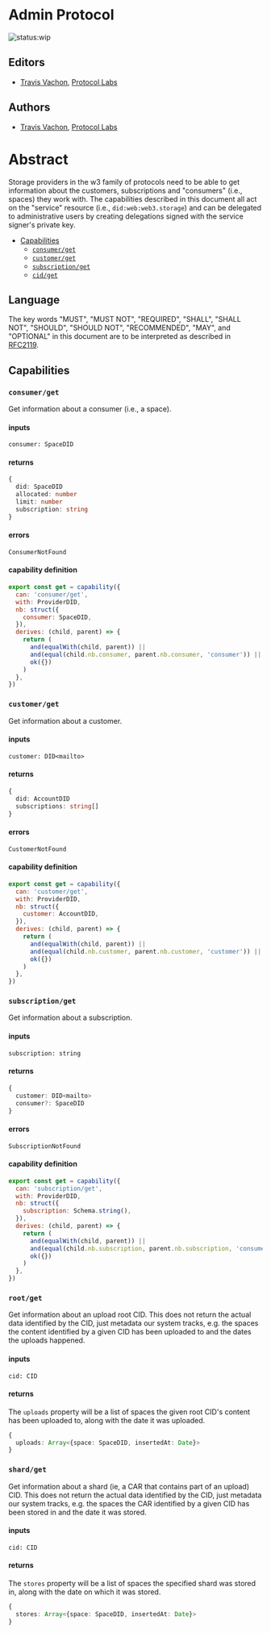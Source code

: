 # Admin Protocol

![status:wip](https://img.shields.io/badge/status-wip-orange.svg?style=flat-square)

## Editors

- [Travis Vachon](https://github.com/travis), [Protocol Labs](https://protocol.ai/)

## Authors

- [Travis Vachon](https://github.com/travis), [Protocol Labs](https://protocol.ai/)

# Abstract

Storage providers in the w3 family of protocols need to be able to get information about the customers, subscriptions and "consumers" (i.e., spaces)
they work with. The capabilities described in this document all act on the "service" resource (i.e., `did:web:web3.storage`) and can be delegated
to administrative users by creating delegations signed with the service signer's private key.

- [Capabilities](#capabilities)
  - [`consumer/get`](#consumerget)
  - [`customer/get`](#customerget)
  - [`subscription/get`](#subscriptionget)
  - [`cid/get`](#cidget)

## Language

The key words "MUST", "MUST NOT", "REQUIRED", "SHALL", "SHALL NOT", "SHOULD", "SHOULD NOT", "RECOMMENDED", "MAY", and "OPTIONAL" in this document are to be interpreted as described in [RFC2119](https://datatracker.ietf.org/doc/html/rfc2119).

## Capabilities

### `consumer/get`

Get information about a consumer (i.e., a space).

#### inputs

`consumer: SpaceDID`

#### returns

```typescript
{
  did: SpaceDID
  allocated: number
  limit: number
  subscription: string
}
```

#### errors

`ConsumerNotFound`

#### capability definition

```javascript
export const get = capability({
  can: 'consumer/get',
  with: ProviderDID,
  nb: struct({
    consumer: SpaceDID,
  }),
  derives: (child, parent) => {
    return (
      and(equalWith(child, parent)) ||
      and(equal(child.nb.consumer, parent.nb.consumer, 'consumer')) ||
      ok({})
    )
  },
})
```

### `customer/get`

Get information about a customer.

#### inputs

`customer: DID<mailto>`

#### returns

```typescript
{
  did: AccountDID
  subscriptions: string[]
}
```

#### errors

`CustomerNotFound`

#### capability definition

```javascript
export const get = capability({
  can: 'customer/get',
  with: ProviderDID,
  nb: struct({
    customer: AccountDID,
  }),
  derives: (child, parent) => {
    return (
      and(equalWith(child, parent)) ||
      and(equal(child.nb.customer, parent.nb.customer, 'customer')) ||
      ok({})
    )
  },
})
```

### `subscription/get`

Get information about a subscription.

#### inputs

`subscription: string`

#### returns

```typescript
{
  customer: DID<mailto>
  consumer?: SpaceDID
}
```

#### errors

`SubscriptionNotFound`

#### capability definition

```javascript
export const get = capability({
  can: 'subscription/get',
  with: ProviderDID,
  nb: struct({
    subscription: Schema.string(),
  }),
  derives: (child, parent) => {
    return (
      and(equalWith(child, parent)) ||
      and(equal(child.nb.subscription, parent.nb.subscription, 'consumer')) ||
      ok({})
    )
  },
})
```

### `root/get`

Get information about an upload root CID. This does not return the actual data identified by the CID, just metadata our
system tracks, e.g. the spaces the content identified by a given CID has been uploaded to and the 
dates the uploads happened.

#### inputs

`cid: CID`

#### returns

The `uploads` property will be a list of spaces the given root CID's content has been uploaded to, along
with the date it was uploaded.

```typescript
{
  uploads: Array<{space: SpaceDID, insertedAt: Date}>
}
```

### `shard/get`

Get information about a shard (ie, a CAR that contains part of an upload) CID. This
does not return the actual data identified by the CID, just metadata our system tracks,
e.g. the spaces the CAR identified by a given CID has been stored in and the date it was stored.

#### inputs

`cid: CID`

#### returns

The `stores` property will be a list of spaces the specified shard was stored in, along with the date on
which it was stored.

```typescript
{
  stores: Array<{space: SpaceDID, insertedAt: Date}>
}
```